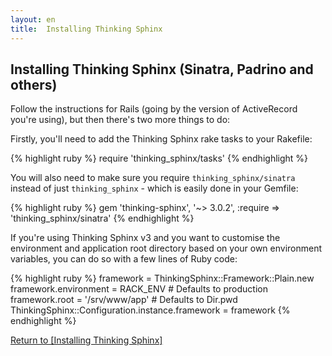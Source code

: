 ```yaml
---
layout: en
title:  Installing Thinking Sphinx
---
```


## Installing Thinking Sphinx (Sinatra, Padrino and others)

Follow the instructions for Rails (going by the version of ActiveRecord you're using), but then there's two more things to do:

Firstly, you'll need to add the Thinking Sphinx rake tasks to your Rakefile:

{% highlight ruby %}
require 'thinking_sphinx/tasks'
{% endhighlight %}

You will also need to make sure you require `thinking_sphinx/sinatra` instead of just `thinking_sphinx` - which is easily done in your Gemfile:

{% highlight ruby %}
gem 'thinking-sphinx', '~> 3.0.2',
  :require => 'thinking_sphinx/sinatra'
{% endhighlight %}

If you're using Thinking Sphinx v3 and you want to customise the environment and application root directory based on your own environment variables, you can do so with a few lines of Ruby code:

{% highlight ruby %}
framework = ThinkingSphinx::Framework::Plain.new
framework.environment = RACK_ENV       # Defaults to production
framework.root        = '/srv/www/app' # Defaults to Dir.pwd
ThinkingSphinx::Configuration.instance.framework = framework
{% endhighlight %}

[Return to [Installing Thinking Sphinx]](/thinking-sphinx/installing_thinking_sphinx.html)
